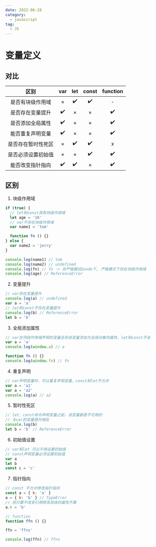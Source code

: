 ```yaml
---
date: 2022-06-28
category:
  - javascript
tag:
  - JS
---
```


# 变量定义

## 对比

| 区别 | var | let | const | function |
| :-: | :-: | :-: | :-: | :-: |
| 是否有块级作用域 | × | ✔️ | ✔️ | - |
| 是否存在变量提升 | ✔️ | × | × | ✔️ |
| 是否添加全局属性 | ✔️ | × | × | ✔️ |
| 能否重复声明变量 | ✔️ | × | × | ✔️ |
| 是否存在暂时性死区 | × | ✔️ | ✔️ | x |
| 是否必须设置初始值 | × | × | ✔️ | ✔️ |
| 能否改变指针指向 | ✔️ | ✔️ | × | ✔️ |

## 区别

<test />

1. 块级作用域

```js
if (true) {
  // let和const具有块级作用域
  let age = '16'
  // var不存在块级作用域
  var name1 = 'tom'

  function fn () {}
} else {
  var name2 = 'jerry'
}

console.log(name1) // tom
console.log(name2) // undefined
console.log(fn) // fn -> 非严格模式&node下, 严格模式下存在块级作用域
console.log(age) // ReferenceError
```

2. 变量提升

```js
// var存在变量提升
console.log(a) // undefined
var a = 'a'
// let和const不存在变量提升
console.log(b) // ReferenceError
let b = 'b'
```

3. 全局添加属性

```js
// var在顶级作用域声明的变量会将该变量添加为全局对象的属性，let和const不会
var a = 'a'
console.log(window.a) // a

function fn () {}
console.log(window.fn) // fn
```

4. 重复声明

```js
// var声明变量时，可以重复声明变量，const和let不允许
var a = 'a1'
var a = 'a2'
console.log(a) // a2
```

5. 暂时性死区

```js
// let、const命令声明变量之前，该变量都是不可用的
// 与var的变量提升相反
console.log(b)
let b = 'b' // ReferenceError
```

6. 初始值设置

```js
// var和let 可以不用设置初始值
// const声明变量必须设置初始值
var a
let b
const c = 'c'
```

7. 指针指向

```js
// const 不允许修改指针指向
const a = { k: 'a' }
a = { k: 'b' } // TypeError
// 但只要不改变引用修改具体的属性不算
a.k = 'b'

// function
function ffn () {}

ffn = 'ffns'

console.log(ffn) // ffns
```
